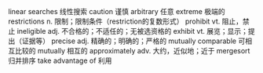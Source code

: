 linear searches 线性搜索
caution 谨慎
arbitrary 任意
extreme  极端的
restrictions  n. 限制；限制条件（restriction的复数形式）
prohibit  vt. 阻止，禁止
ineligible  adj. 不合格的；不适任的；无被选资格的
exhibit vt. 展览；显示；提出（证据等）
precise adj. 精确的；明确的；严格的
mutually comparable 可相互比较的
mutually 相互的
approximately  adv. 大约，近似地；近于
mergesort 归并排序
take advantage of 利用
